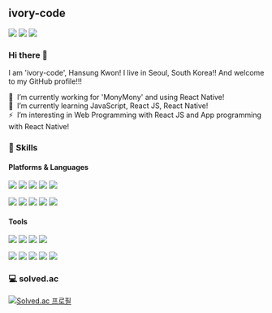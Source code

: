 <!--
**ivory-code/ivory-code** is a ✨ _special_ ✨ repository because its `README.md` (this file) appears on your GitHub profile.

Here are some ideas to get you started:

- 🔭 I’m currently working on ...
- 🌱 I’m currently learning ...
- 👯 I’m looking to collaborate on ...
- 🤔 I’m looking for help with ...
- 💬 Ask me about ...
- 📫 How to reach me: ...
- 😄 Pronouns: ...
- ⚡ Fun fact: ...
-->

## ivory-code


<p>
  <a href="https://ivorycode.tistory.com/" target="_blank"><img src="https://img.shields.io/badge/Blog-DD0B78?style=flat-square&logo=GitHub%20Sponsors&logoColor=white"/></a>
  <a href="mailto:kyo3553@gmail.com" target="_blank"><img src="https://img.shields.io/badge/kyo3553@gmail.com-EA4335?style=flat-square&logo=Gmail&logoColor=white"/></a>
  <a href="https://www.linkedin.com/in/hansung-kwon-194aa0220/" target="_blank"><img src="https://img.shields.io/badge/HansungKwon-0A66C2?style=flat-square&logo=Linkedin&logoColor=white"/></a>
</p>

### Hi there 👋

I am 'ivory-code', Hansung Kwon! I live in Seoul, South Korea!! And welcome to my GitHub profile!!!

🔭 &nbsp;I’m currently working for 'MonyMony' and using React Native!<br />
🌱 &nbsp;I’m currently learning JavaScript, React JS, React Native!<br />
⚡ &nbsp;I’m interesting in Web Programming with React JS and App programming with React Native!

### 💪 Skills
#### Platforms & Languages
<p>
  <img src="https://img.shields.io/badge/JavaScript-F7DF1E?style=flat-square&logo=JavaScript&logoColor=black"/>
  <img src="https://img.shields.io/badge/TypeScript-3178C6?style=flat-square&logo=TypeScript&logoColor=white"/>
  <img src="https://img.shields.io/badge/React-61DAFB?style=flat-square&logo=React&logoColor=white"/>
  <img src="https://img.shields.io/badge/ReactNative-61DAFB?style=flat-square&logo=React&logoColor=black"/>
  <img src="https://img.shields.io/badge/Next.js-000000?style=flat-square&logo=Next.js&logoColor=white"/>
</p>
<p>
  <img src="https://img.shields.io/badge/HTML5-E34F26?style=flat-square&logo=HTML5&logoColor=white"/>
  <img src="https://img.shields.io/badge/CSS3-1572B6?style=flat-square&logo=CSS3&logoColor=white"/>
  <img src="https://img.shields.io/badge/Sass-CC6699?style=flat-square&logo=Sass&logoColor=white"/>
  <img src="https://img.shields.io/badge/styled components-DB7093?style=flat-square&logo=styled-components&logoColor=white"/>
  <img src="https://img.shields.io/badge/Redux-764ABC?style=flat-square&logo=Redux&logoColor=white"/> 
</p>

#### Tools
<p>
  <img src="https://img.shields.io/badge/Git-F05032?style=flat-square&logo=Git&logoColor=white"/>
  <img src="https://img.shields.io/badge/GitHub-181717?style=flat-square&logo=GitHub&logoColor=white"/>
  <img src="https://img.shields.io/badge/Amazon AWS-232F3E?style=flat-square&logo=Amazon-AWS&logoColor=white"/>
  <img src="https://img.shields.io/badge/Google Analytics-E37400?style=flat-square&logo=Google-Analytics&logoColor=white"/>
<!--   <img src="https://img.shields.io/badge/Firebase-FFCA28?style=flat-square&logo=Firebase&logoColor=black"/> -->
</p>
<p>
  <img src="https://img.shields.io/badge/Firebase-FFCA28?style=flat-square&logo=Firebase&logoColor=black"/>
<!--   <img src="https://img.shields.io/badge/Postman-FF6C37?style=flat-square&logo=Postman&logoColor=white"/> -->
  <img src="https://img.shields.io/badge/Jira-0052CC?style=flat-square&logo=Jira&logoColor=white"/>
<!--   <img src="https://img.shields.io/badge/Trello-0052CC?style=flat-square&logo=Trello&logoColor=white"/>
  <img src="https://img.shields.io/badge/Bitbucket-0052CC?style=flat-square&logo=Bitbucket&logoColor=white"/> -->
  <img src="https://img.shields.io/badge/Figma-F24E1E?style=flat-square&logo=Figma&logoColor=white"/>
  <img src="https://img.shields.io/badge/Notion-000000?style=flat-square&logo=Notion&logoColor=white"/>
  <img src="https://img.shields.io/badge/Slack-4A154B?style=flat-square&logo=Slack&logoColor=white"/>
</p>


### 💻 solved.ac
[![Solved.ac
프로필](http://mazassumnida.wtf/api/v2/generate_badge?boj=kyo3553)](https://solved.ac/kyo3553)


